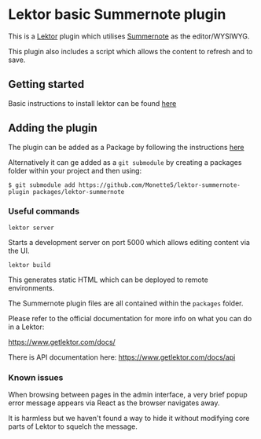 # Lektor basic Summernote plugin

This is a [Lektor](https://www.getlektor.com/) plugin which utilises [Summernote](https://summernote.org/) as the editor/WYSIWYG.

This plugin also includes a script which allows the content to refresh and to save.

## Getting started

Basic instructions to install lektor can be found [here](https://www.getlektor.com/docs/installation/)

## Adding the plugin 

The plugin can be added as a Package by following the instructions [here](https://www.getlektor.com/docs/plugins/)

Alternatively it can ge added as a ```git submodule``` by creating a packages folder within your project and then using:

```$ git submodule add https://github.com/Monette5/lektor-summernote-plugin packages/lektor-summernote```

### Useful commands

`lektor server`

Starts a development server on port 5000 which allows editing content via the UI. 

`lektor build`

This generates static HTML which can be deployed to remote environments.

The Summernote plugin files are all contained within the ```packages``` folder.

Please refer to the official documentation for more info on what you can do in a Lektor:

https://www.getlektor.com/docs/

There is API documentation here: https://www.getlektor.com/docs/api


### Known issues

When browsing between pages in the admin interface, a very brief popup error message appears via React as the browser
navigates away. 

It is harmless but we haven't found a way to hide it without modifying core parts of Lektor to squelch the message.
